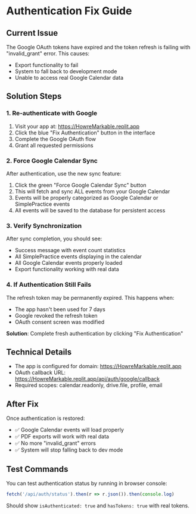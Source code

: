 # Authentication Fix Guide

## Current Issue
The Google OAuth tokens have expired and the token refresh is failing with "invalid_grant" error. This causes:
- Export functionality to fail
- System to fall back to development mode
- Unable to access real Google Calendar data

## Solution Steps

### 1. Re-authenticate with Google
1. Visit your app at: https://HowreMarkable.replit.app
2. Click the blue "Fix Authentication" button in the interface
3. Complete the Google OAuth flow
4. Grant all requested permissions

### 2. Force Google Calendar Sync
After authentication, use the new sync feature:
1. Click the green "Force Google Calendar Sync" button
2. This will fetch and sync ALL events from your Google Calendar
3. Events will be properly categorized as Google Calendar or SimplePractice events
4. All events will be saved to the database for persistent access

### 3. Verify Synchronization
After sync completion, you should see:
- Success message with event count statistics
- All SimplePractice events displaying in the calendar
- All Google Calendar events properly loaded
- Export functionality working with real data

### 4. If Authentication Still Fails
The refresh token may be permanently expired. This happens when:
- The app hasn't been used for 7 days
- Google revoked the refresh token
- OAuth consent screen was modified

**Solution**: Complete fresh authentication by clicking "Fix Authentication"

## Technical Details
- The app is configured for domain: https://HowreMarkable.replit.app
- OAuth callback URL: https://HowreMarkable.replit.app/api/auth/google/callback
- Required scopes: calendar.readonly, drive.file, profile, email

## After Fix
Once authentication is restored:
- ✅ Google Calendar events will load properly
- ✅ PDF exports will work with real data
- ✅ No more "invalid_grant" errors
- ✅ System will stop falling back to dev mode

## Test Commands
You can test authentication status by running in browser console:
```javascript
fetch('/api/auth/status').then(r => r.json()).then(console.log)
```

Should show `isAuthenticated: true` and `hasTokens: true` with real tokens.